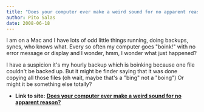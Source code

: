 ```yaml
---
title: "Does your computer ever make a weird sound for no apparent reason?"
author: Pito Salas
date: 2008-06-18
---
```




I am on a Mac and I have lots of odd little things running, doing backups,
syncs, who knows what. Every so often my computer goes "boink!" with no error
message or display and I wonder, hmm, I wonder what just happened?

I have a suspicion it's my hourly backup which is boinking because one file
couldn't be backed up. But it might be finder saying that it was done copying
all those files (oh wait, maybe that's a "bing" not a "boing") Or might it be
something else totally?


* **Link to site:** **[Does your computer ever make a weird sound for no apparent reason?](None)**
